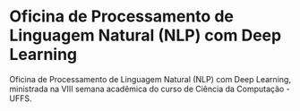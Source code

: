 # Oficina de Processamento de Linguagem Natural (NLP) com Deep Learning

Oficina de Processamento de Linguagem Natural (NLP) com Deep Learning, ministrada na VIII semana acadêmica do curso de Ciência da Computação - UFFS.
